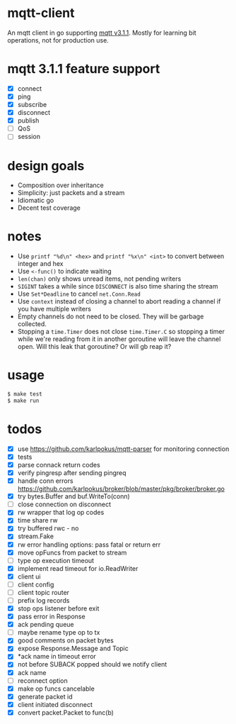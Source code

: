 # mqtt-client
An mqtt client in go supporting [mqtt v3.1.1](http://docs.oasis-open.org/mqtt/mqtt/v3.1.1/os/mqtt-v3.1.1-os.html#_Toc398718086). Mostly for learning bit operations, not for production use.

# mqtt 3.1.1 feature support
- [x] connect
- [x] ping
- [x] subscribe
- [x] disconnect
- [x] publish
- [ ] QoS
- [ ] session

# design goals
- Composition over inheritance
- Simplicity: just packets and a stream
- Idiomatic go
- Decent test coverage

# notes
- Use `printf "%d\n" <hex>` and `printf "%x\n" <int>` to convert between integer and hex
- Use `<-func()` to indicate waiting
- `len(chan)` only shows unread items, not pending writers
- `SIGINT` takes a while since `DISCONNECT` is also time sharing the stream
- Use `Set*Deadline` to cancel `net.Conn.Read`
- Use `context` instead of closing a channel to abort reading a channel if you have multiple writers
- Empty channels do not need to be closed. They will be garbage collected.
- Stopping a `time.Timer` does not close `time.Timer.C` so stopping a timer while we're reading from it in another goroutine will leave the channel open. Will this leak that goroutine? Or will gb reap it?

# usage
````bash
$ make test
$ make run
````

# todos
- [x] use https://github.com/karlpokus/mqtt-parser for monitoring connection
- [x] tests
- [x] parse connack return codes
- [x] verify pingresp after sending pingreq
- [x] handle conn errors https://github.com/karlpokus/broker/blob/master/pkg/broker/broker.go
- [x] try bytes.Buffer and buf.WriteTo(conn)
- [ ] close connection on disconnect
- [x] rw wrapper that log op codes
- [x] time share rw
- [x] try buffered rwc - no
- [x] stream.Fake
- [x] rw error handling options: pass fatal or return err
- [x] move opFuncs from packet to stream
- [ ] type op execution timeout
- [x] implement read timeout for io.ReadWriter
- [x] client ui
- [ ] client config
- [ ] client topic router
- [ ] prefix log records
- [x] stop ops listener before exit
- [x] pass error in Response
- [x] ack pending queue
- [ ] maybe rename type op to tx
- [x] good comments on packet bytes
- [x] expose Response.Message and Topic
- [x] *ack name in timeout error
- [x] not before SUBACK popped should we notify client
- [x] ack name
- [ ] reconnect option
- [x] make op funcs cancelable
- [x] generate packet id
- [x] client initiated disconnect
- [x] convert packet.Packet to func(b)
